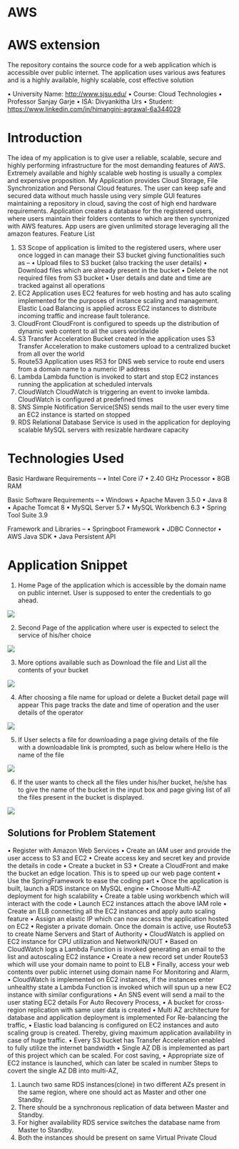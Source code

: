 # AWS

AWS extension
======================

The repository contains the source code for a web application which is accessible over public internet.
The application uses various aws features and is a highly available, highly scalable, cost effective solution

•	University Name: http://www.sjsu.edu/
•	Course: Cloud Technologies
•	Professor Sanjay Garje
•	ISA: Divyankitha Urs
•	Student: https://www.linkedin.com/in/himangini-agrawal-6a344029

Introduction
============================
The idea of my application is to give user a reliable, scalable, secure and highly performing infrastructure for the most demanding features of AWS. Extremely available and highly scalable web hosting is usually a complex and expensive proposition. My Application provides Cloud Storage, File Synchronization and Personal Cloud features. The user can keep safe and secured data without much hassle using very simple GUI features maintaining a repository in cloud, saving the cost of high end hardware requirements.
Application creates a database for the registered users, where users maintain their folders contents to which are then synchronized with AWS features. App users are given unlimited storage leveraging all the amazon features. 
Feature List
1.	S3
Scope of application is limited to the registered users, where user once logged in can manage their S3 bucket giving functionalities such as – 
•	Upload files to S3 bucket (also tracking the user details)
•	Download files which are already present in the bucket
•	Delete the not required files from S3 bucket
•	User details and date and time are tracked against all operations
2.	EC2
Application uses EC2 features for web hosting and has auto scaling implemented for the purposes of instance scaling and management. 
Elastic Load Balancing is applied across EC2 instances to distribute incoming traffic and increase fault tolerance.
3.	CloudFront
CloudFront is configured to speeds up the distribution of dynamic web content to all the users worldwide
4.	S3 Transfer Acceleration
Bucket created in the application uses S3 Transfer Acceleration to make customers upload to a centralized bucket from all over the world
5.	Route53
Application uses R53 for DNS web service to route end users from a domain name to a numeric IP address
6.	Lambda
Lambda function is invoked to start and stop EC2 instances running the application at scheduled intervals
7.	CloudWatch
CloudWatch is triggering an event to invoke lambda. 
CloudWatch is configured at predefined times 
8.	SNS
Simple Notification Service(SNS) sends mail to the user every time an EC2 instance is started on stopped
9.	RDS
Relational Database Service is used in the application for deploying scalable MySQL servers with resizable hardware capacity

Technologies Used
================================
Basic Hardware Requirements –
•	Intel Core i7
•	2.40 GHz Processor
•	8GB RAM 

Basic Software Requirements –
•	Windows 
•	Apache Maven 3.5.0
•	Java 8
•	Apache Tomcat 8
•	MySQL Server 5.7
•	MySQL Workbench 6.3
•	Spring Tool Suite 3.9

Framework and Libraries –
•	Springboot Framework
•	JDBC Connector
•	AWS Java SDK
•	Java Persistent API


Application Snippet
====
1.	Home Page of the application which is accessible by the domain name on public internet. User is supposed to enter the credentials to go ahead.
<img src="https://s3-us-west-2.amazonaws.com/himanginiaws/Home.PNG" />
 
2.	Second Page of the application where user is expected to select the service of his/her choice
<img src="https://s3-us-west-2.amazonaws.com/himanginiaws/Upload-Delete.PNG" />
 
3.	More options available such as Download the file and List all the contents of your bucket
 <img src="https://s3-us-west-2.amazonaws.com/himanginiaws/Upload-Download.PNG" />

4.	After choosing a file name for upload or delete a Bucket detail page will appear
This page tracks the date and time of operation and the user details of the operator
 <img src="https://s3-us-west-2.amazonaws.com/himanginiaws/Bucket-Contents.PNG" />
 
5.	If User selects a file for downloading a page giving details of the file with a downloadable link is prompted, such as below where Hello is the name of the file

<img src="https://s3-us-west-2.amazonaws.com/himanginiaws/Download-File.PNG" />
 
6.	If the user wants to check all the files under his/her bucket, he/she has to give the name of the bucket in the input box and page giving list of all the files present in the bucket is displayed.

 <img src="https://s3-us-west-2.amazonaws.com/himanginiaws/Bucket-Contents.PNG" />

Solutions for Problem Statement
---
•	Register with Amazon Web Services
•	Create an IAM user and provide the user access to S3 and EC2
•	Create access key and secret key and provide the details in code
•	Create a bucket in S3
•	Create a CloudFront and make the bucket an edge location. This is to speed up our web page content
•	Use the SpringFramework to ease the coding part
•	Once the application is built, launch a RDS instance on MySQL engine
•	Choose Multi-AZ deployment for high scalability
•	Create a table using workbench which will interact with the code
•	Launch EC2 instances attach the above IAM role
•	Create an ELB connecting all the EC2 instances and apply auto scaling feature
•	Assign an elastic IP which can now access the application hosted on EC2
•	Register a private domain. Once the domain is active, use Route53 to create Name Servers and Start of Authority
•	CloudWatch is applied on EC2 instance for CPU utilization and NetworkIN/OUT
•	Based on CloudWatch logs a Lambda Function is invoked generating an email to the list and autoscaling EC2 instance
•	Create a new record set under Route53 which will use your domain name to point to ELB
•	Finally, access your web contents over public internet using domain name
For Monitoring and Alarm,
•	CloudWatch is implemented on EC2 instances, if the instances enter unhealthy state a Lambda Function is invoked which will spun up a new EC2 instance with similar configurations
•	An SNS event will send a mail to the user stating EC2 details
For Auto Recovery Process,
•	A bucket for cross-region replication with same user data is created
•	Multi AZ architecture for database and application deployment is implemented
For Re-balancing the traffic,
•	Elastic load balancing is configured on EC2 instances and auto scaling group is created. Thereby, giving maximum application availability in case of huge traffic.
•	Every S3 bucket has Transfer Acceleration enabled to fully utilize the internet bandwidth
•	Single AZ DB is implemented as part of this project which can be scaled.
For cost saving,
•	Appropriate size of EC2 instance is launched, which can later be scaled in number
Steps to covert the single AZ DB into multi-AZ, 
1.	Launch two same RDS instances(clone) in two different AZs present in the same region, where one should act as Master and other one Standby. 
2.	There should be a synchronous replication of data between Master and Standby.
3.	 For higher availability RDS service switches the database name from Master to Standby.  
4.	Both the instances should be present on same Virtual Private Cloud




